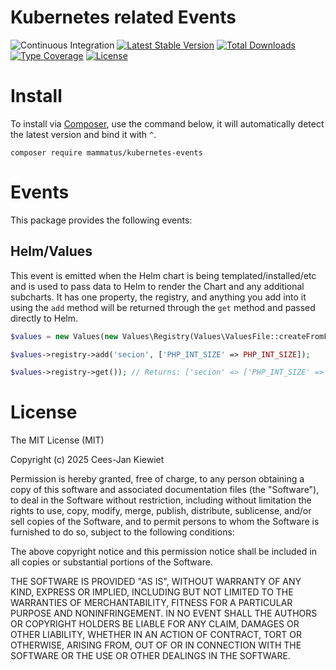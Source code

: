 # Kubernetes related Events

![Continuous Integration](https://github.com/mammatusphp/kubernetes-events/workflows/Continuous%20Integration/badge.svg)
[![Latest Stable Version](https://poser.pugx.org/mammatus/kubernetes-events/v/stable.png)](https://packagist.org/packages/mammatus/kubernetes-events)
[![Total Downloads](https://poser.pugx.org/mammatus/kubernetes-events/downloads.png)](https://packagist.org/packages/mammatus/kubernetes-events/stats)
[![Type Coverage](https://shepherd.dev/github/mammatusphp/kubernetes-events/coverage.svg)](https://shepherd.dev/github/mammatusphp/kubernetes-events)
[![License](https://poser.pugx.org/mammatus/kubernetes-events/license.png)](https://packagist.org/packages/mammatus/kubernetes-events)

# Install

To install via [Composer](http://getcomposer.org/), use the command below, it will automatically detect the latest version and bind it with `^`.

```
composer require mammatus/kubernetes-events
```

# Events

This package provides the following events:

## Helm/Values

This event is emitted when the Helm chart is being templated/installed/etc and is used to pass data to Helm to
render the Chart and any additional subcharts. It has one property, the registry, and anything you add into it using
the `add` method will be returned through the `get` method and passed directly to Helm.

```php
$values = new Values(new Values\Registry(Values\ValuesFile::createFromFile('path/to/helm/chart/values.yaml'));

$values->registry->add('secion', ['PHP_INT_SIZE' => PHP_INT_SIZE]);

$values->registry->get()); // Returns: ['secion' => ['PHP_INT_SIZE' => PHP_INT_SIZE]]
```

# License

The MIT License (MIT)

Copyright (c) 2025 Cees-Jan Kiewiet

Permission is hereby granted, free of charge, to any person obtaining a copy
of this software and associated documentation files (the "Software"), to deal
in the Software without restriction, including without limitation the rights
to use, copy, modify, merge, publish, distribute, sublicense, and/or sell
copies of the Software, and to permit persons to whom the Software is
furnished to do so, subject to the following conditions:

The above copyright notice and this permission notice shall be included in all
copies or substantial portions of the Software.

THE SOFTWARE IS PROVIDED "AS IS", WITHOUT WARRANTY OF ANY KIND, EXPRESS OR
IMPLIED, INCLUDING BUT NOT LIMITED TO THE WARRANTIES OF MERCHANTABILITY,
FITNESS FOR A PARTICULAR PURPOSE AND NONINFRINGEMENT. IN NO EVENT SHALL THE
AUTHORS OR COPYRIGHT HOLDERS BE LIABLE FOR ANY CLAIM, DAMAGES OR OTHER
LIABILITY, WHETHER IN AN ACTION OF CONTRACT, TORT OR OTHERWISE, ARISING FROM,
OUT OF OR IN CONNECTION WITH THE SOFTWARE OR THE USE OR OTHER DEALINGS IN THE
SOFTWARE.
